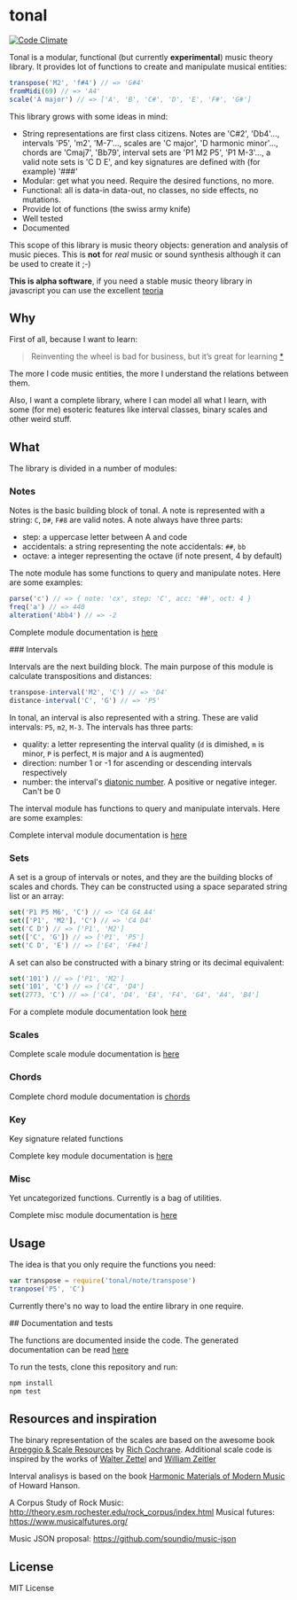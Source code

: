 # tonal

[![Code Climate](https://codeclimate.com/github/danigb/tonal/badges/gpa.svg)](https://codeclimate.com/github/danigb/tonal)

Tonal is a modular, functional (but currently __experimental__) music theory library. It provides lot of functions to create and manipulate musical entities:

```js
transpose('M2', 'f#4') // => 'G#4'
fromMidi(69) // => 'A4'
scale('A major') // => ['A', 'B', 'C#', 'D', 'E', 'F#', 'G#']
```

This library grows with some ideas in mind:
- String representations are first class citizens. Notes are 'C#2', 'Db4'..., intervals 'P5', 'm2', 'M-7'..., scales are 'C major', 'D harmonic minor'..., chords are 'Cmaj7', 'Bb79', interval sets are 'P1 M2 P5', 'P1 M-3'..., a valid note sets is 'C D E', and key signatures are defined with (for example) '###'
- Modular: get what you need. Require the desired functions, no more.
- Functional: all is data-in data-out, no classes, no side effects, no mutations.
- Provide lot of functions (the swiss army knife)
- Well tested
- Documented

This scope of this library is music theory objects: generation and analysis of music pieces. This is __not__ for _real_ music or sound synthesis although it can be used to create it ;-)

__This is alpha software__, if you need a stable music theory library in javascript you can use the excellent [teoria](https://github.com/saebekassebil/teoria)

## Why

First of all, because I want to learn:

> Reinventing the wheel is bad for business, but it’s great for learning
[*](http://philipwalton.com/articles/how-to-become-a-great-front-end-engineer)

The more I code music entities, the more I understand the relations between them.

Also, I want a complete library, where I can model all what I learn, with some (for me) esoteric features like interval classes, binary scales and other weird stuff.

## What

The library is divided in a number of modules:

### Notes

Notes is the basic building block of tonal. A note is represented with a string: `C`, `D#`, `F#8` are valid notes. A note always have three parts:
- step: a uppercase letter between A and code
- accidentals: a string representing the note accidentals: `##`, `bb`
- octave: a integer representing the octave (if note present, 4 by default)

The note module has some functions to query and manipulate notes. Here are some examples:

```js
parse('c') // => { note: 'cx', step: 'C', acc: '##', oct: 4 }
freq('a') // => 440
alteration('Abb4') // => -2
```

Complete module documentation is [here](https://github.com/danigb/tonal/blob/master/docs/note.md)

### Intervals

Intervals are the next building block. The main purpose of this module is calculate transpositions and distances:

```js
transpose-interval('M2', 'C') // => 'D4'
distance-interval('C', 'G') // => 'P5'
```

In tonal, an interval is also represented with a string. These are valid intervals:  `P5`, `m2`, `M-3`. The intervals has three parts:
- quality: a letter representing the interval quality (`d` is dimished, `m` is minor, `P` is perfect, `M` is major and `A` is augmented)
- direction: number 1 or -1 for ascending or descending intervals respectively
- number: the interval's [diatonic number](https://en.wikipedia.org/wiki/Interval_(music)#Number). A positive or negative integer. Can't be 0

The interval module has functions to query and manipulate intervals. Here are some examples:

Complete interval module documentation is [here](https://github.com/danigb/tonal/blob/master/docs/interval.md)

### Sets

A set is a group of intervals or notes, and they are the building blocks of scales and chords. They can be constructed using a space separated string list or an array:

```js
set('P1 P5 M6', 'C') // => 'C4 G4 A4'
set(['P1', 'M2'], 'C') // => 'C4 D4'
set('C D') // => ['P1', 'M2']
set(['C', 'G']) // => ['P1', 'P5']
set('C D', 'E') // => ['E4', 'F#4']
```

A set can also be constructed with a binary string or its decimal equivalent:

```js
set('101') // => ['P1', 'M2']
set('101', 'C') // => ['C4', 'D4']
set(2773, 'C') // => ['C4', 'D4', 'E4', 'F4', 'G4', 'A4', 'B4']
```

For a complete module documentation look [here](https://github.com/danigb/tonal/blob/master/docs/set.md)

### Scales

Complete scale module documentation is [here](https://github.com/danigb/tonal/blob/master/docs/scale.md)

### Chords

Complete chord module documentation is [chords](https://github.com/danigb/tonal/blob/master/docs/chord.md)


### Key

Key signature related functions

Complete key module documentation is [here](https://github.com/danigb/tonal/blob/master/docs/key.md)

### Misc

Yet uncategorized functions. Currently is a bag of utilities.

Complete misc module documentation is [here](https://github.com/danigb/tonal/blob/master/docs/misc.md)

## Usage

The idea is that you only require the functions you need:

```js
var transpose = require('tonal/note/transpose')
tranpose('P5', 'C')
```

Currently there's no way to load the entire library in one require.

## Documentation and tests

The functions are documented inside the code. The generated documentation can be read [here](https://github.com/danigb/tonal/blob/master/docs)

To run the tests, clone this repository and run:

```bash
npm install
npm test
```

## Resources and inspiration

The binary representation of the scales are based on the awesome book [Arpeggio & Scale Resources](https://archive.org/details/ScaleAndArpeggioResourcesAGuitarEncyclopedia) by [Rich Cochrane](http://cochranemusic.com/). Additional scale code is inspired by the works of [Walter Zettel](http://www.muzuu.org/new_life/pics/simpleblog/scales/scalesadvice.html) and [William Zeitler](http://www.allthescales.org/)

Interval analisys is based on the book [Harmonic Materials of Modern Music](https://archive.org/details/harmonicmaterial00hans) of Howard Hanson.

A Corpus Study of Rock Music:  http://theory.esm.rochester.edu/rock_corpus/index.html
Musical futures: https://www.musicalfutures.org/

Music JSON proposal: https://github.com/soundio/music-json

## License

MIT License
